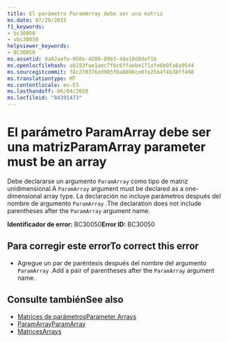 ```yaml
---
title: El parámetro ParamArray debe ser una matriz
ms.date: 07/20/2015
f1_keywords:
- bc30050
- vbc30050
helpviewer_keywords:
- BC30050
ms.assetid: da02aefe-950e-4289-89b3-48e10d0def1b
ms.openlocfilehash: ab193fae1aec7f6c6ffaebe171afe6b0fa8a9544
ms.sourcegitcommit: f8c270376ed905f6a8896ce0fe25b4f4b38ff498
ms.translationtype: MT
ms.contentlocale: es-ES
ms.lasthandoff: 06/04/2020
ms.locfileid: "84391473"
---
```

# <a name="paramarray-parameter-must-be-an-array"></a><span data-ttu-id="cb577-102">El parámetro ParamArray debe ser una matriz</span><span class="sxs-lookup"><span data-stu-id="cb577-102">ParamArray parameter must be an array</span></span>
<span data-ttu-id="cb577-103">Debe declararse un argumento `ParamArray` como tipo de matriz unidimensional.</span><span class="sxs-lookup"><span data-stu-id="cb577-103">A `ParamArray` argument must be declared as a one-dimensional array type.</span></span> <span data-ttu-id="cb577-104">La declaración no incluye parámetros después del nombre de argumento `ParamArray` .</span><span class="sxs-lookup"><span data-stu-id="cb577-104">The declaration does not include parentheses after the `ParamArray` argument name.</span></span>  
  
 <span data-ttu-id="cb577-105">**Identificador de error:** BC30050</span><span class="sxs-lookup"><span data-stu-id="cb577-105">**Error ID:** BC30050</span></span>  
  
## <a name="to-correct-this-error"></a><span data-ttu-id="cb577-106">Para corregir este error</span><span class="sxs-lookup"><span data-stu-id="cb577-106">To correct this error</span></span>  
  
- <span data-ttu-id="cb577-107">Agregue un par de paréntesis después del nombre del argumento `ParamArray` .</span><span class="sxs-lookup"><span data-stu-id="cb577-107">Add a pair of parentheses after the `ParamArray` argument name.</span></span>  
  
## <a name="see-also"></a><span data-ttu-id="cb577-108">Consulte también</span><span class="sxs-lookup"><span data-stu-id="cb577-108">See also</span></span>

- [<span data-ttu-id="cb577-109">Matrices de parámetros</span><span class="sxs-lookup"><span data-stu-id="cb577-109">Parameter Arrays</span></span>](../programming-guide/language-features/procedures/parameter-arrays.md)
- [<span data-ttu-id="cb577-110">ParamArray</span><span class="sxs-lookup"><span data-stu-id="cb577-110">ParamArray</span></span>](../language-reference/modifiers/paramarray.md)
- [<span data-ttu-id="cb577-111">Matrices</span><span class="sxs-lookup"><span data-stu-id="cb577-111">Arrays</span></span>](../programming-guide/language-features/arrays/index.md)
